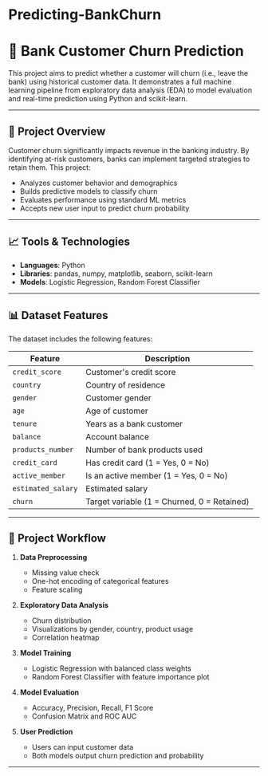 # Predicting-BankChurn

# 🏦 Bank Customer Churn Prediction

This project aims to predict whether a customer will churn (i.e., leave the bank) using historical customer data. It demonstrates a full machine learning pipeline from exploratory data analysis (EDA) to model evaluation and real-time prediction using Python and scikit-learn.

---

## 📂 Project Overview

Customer churn significantly impacts revenue in the banking industry. By identifying at-risk customers, banks can implement targeted strategies to retain them. This project:

- Analyzes customer behavior and demographics
- Builds predictive models to classify churn
- Evaluates performance using standard ML metrics
- Accepts new user input to predict churn probability

---

## 📈 Tools & Technologies

- **Languages**: Python
- **Libraries**: pandas, numpy, matplotlib, seaborn, scikit-learn
- **Models**: Logistic Regression, Random Forest Classifier

---

## 📊 Dataset Features

The dataset includes the following features:

| Feature | Description |
|--------|-------------|
| `credit_score` | Customer's credit score |
| `country` | Country of residence |
| `gender` | Customer gender |
| `age` | Age of customer |
| `tenure` | Years as a bank customer |
| `balance` | Account balance |
| `products_number` | Number of bank products used |
| `credit_card` | Has credit card (1 = Yes, 0 = No) |
| `active_member` | Is an active member (1 = Yes, 0 = No) |
| `estimated_salary` | Estimated salary |
| `churn` | Target variable (1 = Churned, 0 = Retained) |

---

## 📌 Project Workflow

1. **Data Preprocessing**
   - Missing value check
   - One-hot encoding of categorical features
   - Feature scaling

2. **Exploratory Data Analysis**
   - Churn distribution
   - Visualizations by gender, country, product usage
   - Correlation heatmap

3. **Model Training**
   - Logistic Regression with balanced class weights
   - Random Forest Classifier with feature importance plot

4. **Model Evaluation**
   - Accuracy, Precision, Recall, F1 Score
   - Confusion Matrix and ROC AUC

5. **User Prediction**
   - Users can input customer data
   - Both models output churn prediction and probability

---


